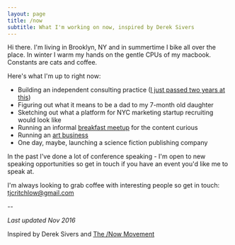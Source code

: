 ```yaml
---
layout: page
title: /now
subtitle: What I'm working on now, inspired by Derek Sivers
---
```


Hi there. I'm living in Brooklyn, NY and in summertime I bike all over the place. In winter I warm my hands on the gentle CPUs of my macbook. Constants are cats and coffee.

Here's what I'm up to right now:

 - Building an independent consulting practice ([I just passed two years at this](http://tomcritchlow.com/2016/10/24/2-years/))
 - Figuring out what it means to be a dad to my 7-month old daughter
 - Sketching out what a platform for NYC marketing startup recruiting would look like
 - Running an informal [breakfast meetup](http://tomcritchlow.com/breakfast/) for the content curious  
 - Running an <a href="http://www.fiercelycurious.com">art business</a>
 - One day, maybe, launching a science fiction publishing company
 
In the past I've done a lot of conference speaking - I'm open to new speaking opportunities so get in touch if you have an event you'd like me to speak at.

I'm always looking to grab coffee with interesting people so get in touch: <a href="mailto:tjcritchlow@gmail.com">tjcritchlow@gmail.com</a>

--   

*Last updated Nov 2016*

Inspired by Derek Sivers and <a href="https://sivers.org/nowff">The /Now Movement</a>